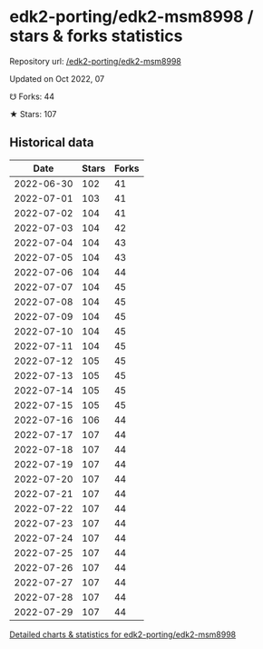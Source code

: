 # edk2-porting/edk2-msm8998 / stars & forks statistics

Repository url: [/edk2-porting/edk2-msm8998](https://github.com/edk2-porting/edk2-msm8998)

Updated on Oct 2022, 07

☋ Forks: 44

★ Stars: 107

## Historical data
| Date | Stars | Forks |
|------|-------|-------|
| 2022-06-30 | 102 | 41 | 
| 2022-07-01 | 103 | 41 | 
| 2022-07-02 | 104 | 41 | 
| 2022-07-03 | 104 | 42 | 
| 2022-07-04 | 104 | 43 | 
| 2022-07-05 | 104 | 43 | 
| 2022-07-06 | 104 | 44 | 
| 2022-07-07 | 104 | 45 | 
| 2022-07-08 | 104 | 45 | 
| 2022-07-09 | 104 | 45 | 
| 2022-07-10 | 104 | 45 | 
| 2022-07-11 | 104 | 45 | 
| 2022-07-12 | 105 | 45 | 
| 2022-07-13 | 105 | 45 | 
| 2022-07-14 | 105 | 45 | 
| 2022-07-15 | 105 | 45 | 
| 2022-07-16 | 106 | 44 | 
| 2022-07-17 | 107 | 44 | 
| 2022-07-18 | 107 | 44 | 
| 2022-07-19 | 107 | 44 | 
| 2022-07-20 | 107 | 44 | 
| 2022-07-21 | 107 | 44 | 
| 2022-07-22 | 107 | 44 | 
| 2022-07-23 | 107 | 44 | 
| 2022-07-24 | 107 | 44 | 
| 2022-07-25 | 107 | 44 | 
| 2022-07-26 | 107 | 44 | 
| 2022-07-27 | 107 | 44 | 
| 2022-07-28 | 107 | 44 | 
| 2022-07-29 | 107 | 44 | 


[Detailed charts & statistics for edk2-porting/edk2-msm8998](https://reviewgithub.com/rep/edk2-porting/edk2-msm8998)
